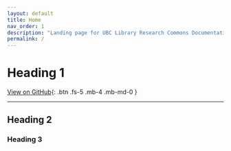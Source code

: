 ```yaml
---
layout: default
title: Home
nav_order: 1
description: "Landing page for UBC Library Research Commons Documentation"
permalink: /
---
```


# Heading 1

[View on GitHub](https://github.com/ubcresearchcommons/rc-docs){: .btn .fs-5 .mb-4 .mb-md-0 }

---

## Heading 2

### Heading 3

